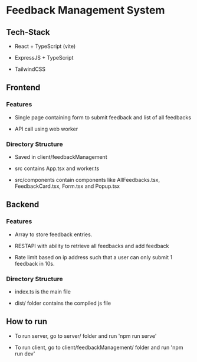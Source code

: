 # Feedback Management System

## Tech-Stack

- React + TypeScript (vite)
  
- ExpressJS + TypeScript
  
- TailwindCSS
  

## Frontend

### Features

- Single page containing form to submit feedback and list of all feedbacks
  
- API call using web worker
  

### Directory Structure

- Saved in client/feedbackManagement
  
- src contains App.tsx and worker.ts
  
- src/components contain components like AllFeedbacks.tsx, FeedbackCard.tsx, Form.tsx and Popup.tsx
  

## Backend

### Features

- Array to store feedback entries.
  
- RESTAPI with ability to retrieve all feedbacks and add feedback
  
- Rate limit based on ip address such that a user can only submit 1 feedback in 10s.
  

### Directory Structure

- index.ts is the main file
  
- dist/ folder contains the compiled js file
  

## How to run

- To run server, go to server/ folder and run 'npm run serve'
  
- To run client, go to client/feedbackManagement/ folder and run 'npm run dev'
